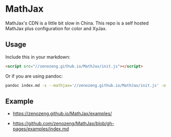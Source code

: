 # MathJax

MathJax's CDN is a little bit slow in China.
This repo is a self hosted MathJax plus configuration for color and XyJax.

## Usage

Include this in your markdown:

```html
<script src="//zenozeng.github.io/MathJax/init.js"></script>
```

Or if you are using pandoc:

```bash
pandoc index.md -s --mathjax='//zenozeng.github.io/MathJax/init.js' -o index.html
```

## Example

- https://zenozeng.github.io/MathJax/examples/

- https://github.com/zenozeng/MathJax/blob/gh-pages/examples/index.md
